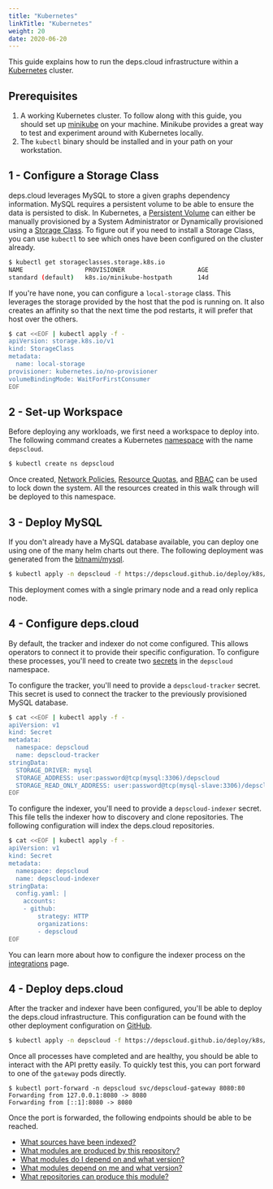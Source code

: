 ```yaml
---
title: "Kubernetes"
linkTitle: "Kubernetes"
weight: 20
date: 2020-06-20
---
```


This guide explains how to run the deps.cloud infrastructure within a [Kubernetes](https://kubernetes.io/) cluster.

## Prerequisites

1. A working Kubernetes cluster. To follow along with this guide, you should set up [minikube](https://kubernetes.io/docs/getting-started-guides/minikube/) on your machine. Minikube provides a great way to test and experiment around with Kubernetes locally.
1. The `kubectl` binary should be installed and in your path on your workstation.

## 1 - Configure a Storage Class

deps.cloud leverages MySQL to store a given graphs dependency information.
MySQL requires a persistent volume to be able to ensure the data is persisted to disk.
In Kubernetes, a [Persistent Volume](https://kubernetes.io/docs/concepts/storage/persistent-volumes/) can either be manually provisioned by a System Administrator or Dynamically provisioned using a [Storage Class](https://kubernetes.io/docs/concepts/storage/storage-classes/).
To figure out if you need to install a Storage Class, you can use `kubectl` to see which ones have been configured on the cluster already.

```bash
$ kubectl get storageclasses.storage.k8s.io
NAME                 PROVISIONER                    AGE
standard (default)   k8s.io/minikube-hostpath       14d
```

If you're have none, you can configure a `local-storage` class.
This leverages the storage provided by the host that the pod is running on.
It also creates an affinity so that the next time the pod restarts, it will prefer that host over the others.

```bash
$ cat <<EOF | kubectl apply -f -
apiVersion: storage.k8s.io/v1
kind: StorageClass
metadata:
  name: local-storage
provisioner: kubernetes.io/no-provisioner
volumeBindingMode: WaitForFirstConsumer
EOF
```

## 2 - Set-up Workspace

Before deploying any workloads, we first need a workspace to deploy into.
The following command creates a Kubernetes [namespace](https://kubernetes.io/docs/concepts/overview/working-with-objects/namespaces/) 
with the name `depscloud`.

```bash
$ kubectl create ns depscloud
```

Once created, [Network Policies](https://kubernetes.io/docs/concepts/services-networking/network-policies/), 
[Resource Quotas](https://kubernetes.io/docs/concepts/policy/resource-quotas/), and 
[RBAC](https://kubernetes.io/docs/reference/access-authn-authz/rbac/) can be used to lock down the system.
All the resources created in this walk through will be deployed to this namespace.

## 3 - Deploy MySQL

If you don't already have a MySQL database available, you can deploy one using one of the many helm charts out there. 
The following deployment was generated from the [bitnami/mysql](https://github.com/bitnami/charts/tree/master/bitnami/mysql).

```bash
$ kubectl apply -n depscloud -f https://depscloud.github.io/deploy/k8s/mysql.yaml
```

This deployment comes with a single primary node and a read only replica node. 

## 4 - Configure deps.cloud

By default, the tracker and indexer do not come configured.
This allows operators to connect it to provide their specific configuration.
To configure these processes, you'll need to create two 
[secrets](https://kubernetes.io/docs/concepts/configuration/secret/) in the `depscloud` namespace.

To configure the tracker, you'll need to provide a `depscloud-tracker` secret.
This secret is used to connect the tracker to the previously provisioned MySQL database. 

```bash
$ cat <<EOF | kubectl apply -f -
apiVersion: v1
kind: Secret
metadata:
  namespace: depscloud
  name: depscloud-tracker
stringData:
  STORAGE_DRIVER: mysql
  STORAGE_ADDRESS: user:password@tcp(mysql:3306)/depscloud
  STORAGE_READ_ONLY_ADDRESS: user:password@tcp(mysql-slave:3306)/depscloud
EOF
```

To configure the indexer, you'll need to provide a `depscloud-indexer` secret.
This file tells the indexer how to discovery and clone repositories. 
The following configuration will index the deps.cloud repositories.

```bash
$ cat <<EOF | kubectl apply -f -
apiVersion: v1
kind: Secret
metadata:
  namespace: depscloud
  name: depscloud-indexer
stringData:
  config.yaml: |
    accounts:
    - github:
        strategy: HTTP
        organizations:
        - depscloud
EOF
```

You can learn more about how to configure the indexer process on the [integrations](/docs/integrations/) page.

## 4 - Deploy deps.cloud

After the tracker and indexer have been configured, you'll be able to deploy the deps.cloud infrastructure.
This configuration can be found with the other deployment configuration on [GitHub](https://github.com/depscloud/deploy). 

```bash
$ kubectl apply -n depscloud -f https://depscloud.github.io/deploy/k8s/depscloud-system.yaml
```

Once all processes have completed and are healthy, you should be able to interact with the API pretty easily.
To quickly test this, you can port forward to one of the `gateway` pods directly.

```
$ kubectl port-forward -n depscloud svc/depscloud-gateway 8080:80
Forwarding from 127.0.0.1:8080 -> 8080
Forwarding from [::1]:8080 -> 8080
```

Once the port is forwarded, the following endpoints should be able to be reached.

* [What sources have been indexed?](http://localhost:8080/v1alpha/sources)
* [What modules are produced by this repository?](http://localhost:8080/v1alpha/modules/managed?url=https%3A%2F%2Fgithub.com%2Fdepscloud%2Fextractor.git)
* [What modules do I depend on and what version?](http://localhost:8080/v1alpha/graph/go/dependencies?organization=github.com&module=depscloud%2Fextractor)
* [What modules depend on me and what version?](http://localhost:8080/v1alpha/graph/go/dependents?organization=github.com&module=depscloud%2Fapi)
* [What repositories can produce this module?](http://localhost:8080/v1alpha/modules/source?organization=github.com&module=depscloud%2Fextractor&language=go)

